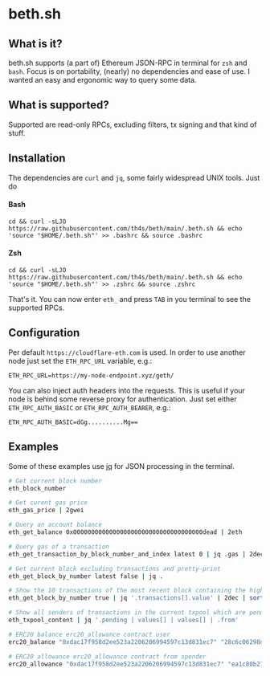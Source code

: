 # beth.sh

## What is it?

beth.sh supports (a part of) Ethereum JSON-RPC in terminal for `zsh` and `bash`.
Focus is on portability, (nearly) no dependencies and ease of use. I wanted
an easy and ergonomic way to query some data.

## What is supported?

Supported are read-only RPCs, excluding filters, tx signing and that kind of stuff.

## Installation

The dependencies are `curl` and `jq`, some fairly widespread UNIX tools. Just do

#### Bash

```
cd && curl -sLJO https://raw.githubusercontent.com/th4s/beth/main/.beth.sh && echo 'source "$HOME/.beth.sh"' >> .bashrc && source .bashrc
```

#### Zsh

```
cd && curl -sLJO https://raw.githubusercontent.com/th4s/beth/main/.beth.sh && echo 'source "$HOME/.beth.sh"' >> .zshrc && source .zshrc
```

That's it. You can now enter `eth_` and press `TAB` in you terminal to see the supported RPCs.

## Configuration

Per default `https://cloudflare-eth.com` is used. In order to use another node just set
the `ETH_RPC_URL` variable, e.g.:

```
ETH_RPC_URL=https://my-node-endpoint.xyz/geth/
```

You can also inject auth headers into the requests. This is useful if your node 
is behind some reverse proxy for authentication. Just set either `ETH_RPC_AUTH_BASIC`
or `ETH_RPC_AUTH_BEARER`, e.g.:

```
ETH_RPC_AUTH_BASIC=dGg..........Mg==
```

## Examples

Some of these examples use [jq](https://stedolan.github.io/jq/) for JSON processing
in the terminal.

```bash
# Get current block number 
eth_block_number

# Get curent gas price
eth_gas_price | 2gwei

# Query an account balance
eth_get_balance 0x000000000000000000000000000000000000dead | 2eth

# Query gas of a transaction
eth_get_transaction_by_block_number_and_index latest 0 | jq .gas | 2dec

# Get current block excluding transactions and pretty-print
eth_get_block_by_number latest false | jq .

# Show the 10 transactions of the most recent block containing the highest value in gwei
eth_get_block_by_number true | jq '.transactions[].value' | 2dec | sort -nr | 2gwei | head -n10

# Show all senders of transactions in the current txpool which are pending
eth_txpool_content | jq '.pending | values[] | values[] | .from'

# ERC20 balance erc20_allowance contract user
erc20_balance "0xdac17f958d2ee523a2206206994597c13d831ec7" "28c6c06298d514db089934071355e5743bf21d60" | 2dec | 2mwei

# ERC20 allowance erc20_allowance contract from spender
erc20_allowance "0xdac17f958d2ee523a2206206994597c13d831ec7" "ea1c80b2748e2665cb1fb380a58ff0851c9483bb" "ef253b05430f396e65863a7f79a5b2875d8aae94" | 2dec
```

